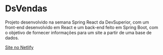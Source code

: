 # DsVendas

Projeto desenvolvido na semana Spring React da DevSuperior, com um front-end desenvolvido em React e um back-end feito em Spring Boot,
com o objetivo de fornecer informações para um site a partir de uma base de dados.

[Site no Netlify](https://guilhermefb-dsvendas.netlify.app)

